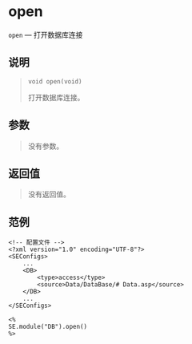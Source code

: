 open
====
`open` &mdash; 打开数据库连接

说明
----
>     void open(void)
> 打开数据库连接。

参数
----
> 没有参数。

返回值
------
> 没有返回值。

范例
----
>
    <!-- 配置文件 -->
    <?xml version="1.0" encoding="UTF-8"?>
    <SEConfigs>
        ...
        <DB>
            <type>access</type>
            <source>Data/DataBase/# Data.asp</source>
        </DB>
        ...
    </SEConfigs>
>>
>
    <%
    SE.module("DB").open()
    %>